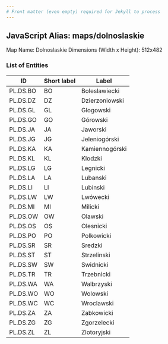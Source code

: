 ```yaml
---
# Front matter (even empty) required for Jekyll to process
---
```


## JavaScript Alias: maps/dolnoslaskie

Map Name: Dolnoslaskie
Dimensions (Width x Height): 512x482





### List of Entities

ID | Short label | Label
---|---|---|
PL.DS.BO|BO|Boleslawiecki
PL.DS.DZ|DZ|Dzierzoniowski
PL.DS.GL|GL|Glogowski
PL.DS.GO|GO|Górowski
PL.DS.JA|JA|Jaworski
PL.DS.JG|JG|Jeleniogórski
PL.DS.KA|KA|Kamiennogórski
PL.DS.KL|KL|Klodzki
PL.DS.LG|LG|Legnicki
PL.DS.LA|LA|Lubanski
PL.DS.LI|LI|Lubinski
PL.DS.LW|LW|Lwówecki
PL.DS.MI|MI|Milicki
PL.DS.OW|OW|Olawski
PL.DS.OS|OS|Olesnicki
PL.DS.PO|PO|Polkowicki
PL.DS.SR|SR|Sredzki
PL.DS.ST|ST|Strzelinski
PL.DS.SW|SW|Swidnicki
PL.DS.TR|TR|Trzebnicki
PL.DS.WA|WA|Walbrzyski
PL.DS.WO|WO|Wolowski
PL.DS.WC|WC|Wroclawski
PL.DS.ZA|ZA|Zabkowicki
PL.DS.ZG|ZG|Zgorzelecki
PL.DS.ZL|ZL|Zlotoryjski

